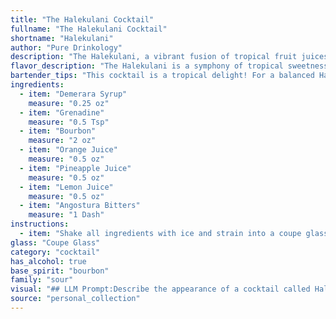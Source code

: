 ```yaml
---
title: "The Halekulani Cocktail"
fullname: "The Halekulani Cocktail"
shortname: "Halekulani"
author: "Pure Drinkology"
description: "The Halekulani, a vibrant fusion of tropical fruit juices and warming bourbon, belongs to the **Sour family**, with its tart citrus base and sweet syrup components.  While its exact origin remains shrouded in mystery, it likely emerged from the vibrant cocktail culture of Hawaii, where its name, meaning House of the Ocean, reflects its refreshing island spirit. "
flavor_description: "The Halekulani is a symphony of tropical sweetness and bourbon warmth.  The Demerara syrup and grenadine provide a lush, fruity sweetness, while the bourbon adds a robust spice and depth.  The orange, pineapple, and lemon juices create a vibrant, tangy base, while the Angostura bitters add a subtle, herbal complexity.  It's a well-balanced cocktail that's both refreshing and sophisticated. "
bartender_tips: "This cocktail is a tropical delight! For a balanced Halekulani, shake well with ice to ensure proper dilution. Don't skimp on the fresh juices; they bring the vibrant flavors. Start with a small amount of grenadine for sweetness, adjust to taste. A touch of Angostura bitters adds complexity. Finally, garnish with a pineapple wedge and a maraschino cherry for a delightful presentation. "
ingredients:
  - item: "Demerara Syrup"
    measure: "0.25 oz"
  - item: "Grenadine"
    measure: "0.5 Tsp"
  - item: "Bourbon"
    measure: "2 oz"
  - item: "Orange Juice"
    measure: "0.5 oz"
  - item: "Pineapple Juice"
    measure: "0.5 oz"
  - item: "Lemon Juice"
    measure: "0.5 oz"
  - item: "Angostura Bitters"
    measure: "1 Dash"
instructions:
  - item: "Shake all ingredients with ice and strain into a coupe glass."
glass: "Coupe Glass"
category: "cocktail"
has_alcohol: true
base_spirit: "bourbon"
family: "sour"
visual: "## LLM Prompt:Describe the appearance of a cocktail called Halekulani, made with Demerara syrup, grenadine, bourbon, orange juice, pineapple juice, lemon juice, and Angostura bitters. **Focus on the following:*** **Color:** Is it bright and vibrant, or more subdued? Is it a single color, or does it have layers or gradients?* **Clarity:** Is it clear, cloudy, or layered?* **Texture:** Is it smooth and silky, or does it have any visible elements like fruit pulp or ice?* **Garnish:** What garnish is typically used, and how does it visually complement the drink? **Consider the following additional details:*** **Lighting:** Is the drink illuminated by natural or artificial light, and how does this impact its appearance?* **Glassware:** What type of glass is the cocktail served in, and how does this influence the visual presentation?**Remember:**  Use evocative language to create a vivid and immersive description that captures the essence of the Halekulani cocktail. "
source: "personal_collection"
---
```


